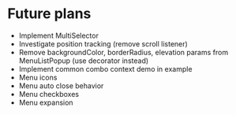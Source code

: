 # Future plans

* Implement MultiSelector
* Investigate position tracking (remove scroll listener)
* Remove backgroundColor, borderRadius, elevation params from MenuListPopup
  (use decorator instead)
* Implement common combo context demo in example
* Menu icons
* Menu auto close behavior
* Menu checkboxes
* Menu expansion
